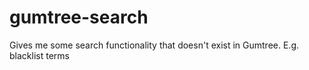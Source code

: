 # gumtree-search
Gives me some search functionality that doesn't exist in Gumtree. E.g. blacklist terms
